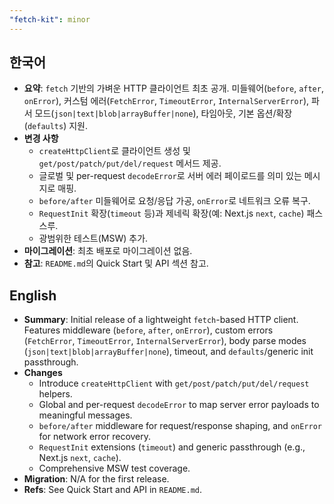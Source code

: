 ```yaml
---
"fetch-kit": minor
---
```


## 한국어

- **요약**: `fetch` 기반의 가벼운 HTTP 클라이언트 최초 공개. 미들웨어(`before`, `after`, `onError`), 커스텀 에러(`FetchError`, `TimeoutError`, `InternalServerError`), 파서 모드(`json|text|blob|arrayBuffer|none`), 타임아웃, 기본 옵션/확장(`defaults`) 지원.
- **변경 사항**
  - `createHttpClient`로 클라이언트 생성 및 `get/post/patch/put/del/request` 메서드 제공.
  - 글로벌 및 per-request `decodeError`로 서버 에러 페이로드를 의미 있는 메시지로 매핑.
  - `before/after` 미들웨어로 요청/응답 가공, `onError`로 네트워크 오류 복구.
  - `RequestInit` 확장(`timeout` 등)과 제네릭 확장(예: Next.js `next`, `cache`) 패스스루.
  - 광범위한 테스트(MSW) 추가.
- **마이그레이션**: 최초 배포로 마이그레이션 없음.
- **참고**: `README.md`의 Quick Start 및 API 섹션 참고.

## English

- **Summary**: Initial release of a lightweight `fetch`-based HTTP client. Features middleware (`before`, `after`, `onError`), custom errors (`FetchError`, `TimeoutError`, `InternalServerError`), body parse modes (`json|text|blob|arrayBuffer|none`), timeout, and `defaults`/generic init passthrough.
- **Changes**
  - Introduce `createHttpClient` with `get/post/patch/put/del/request` helpers.
  - Global and per-request `decodeError` to map server error payloads to meaningful messages.
  - `before/after` middleware for request/response shaping, and `onError` for network error recovery.
  - `RequestInit` extensions (`timeout`) and generic passthrough (e.g., Next.js `next`, `cache`).
  - Comprehensive MSW test coverage.
- **Migration**: N/A for the first release.
- **Refs**: See Quick Start and API in `README.md`.
